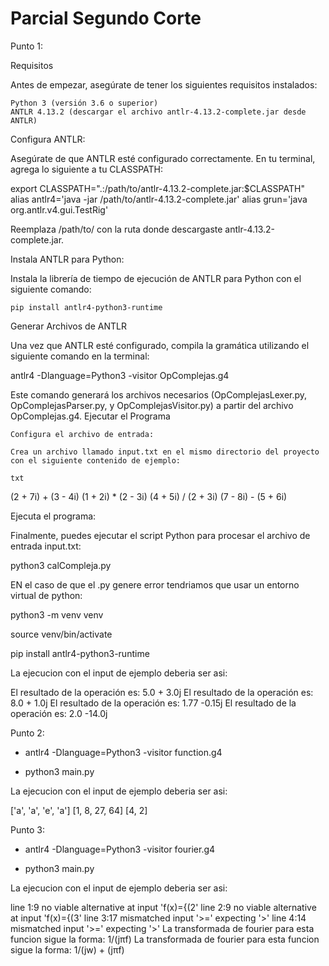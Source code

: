 # Parcial Segundo Corte

Punto 1:

Requisitos

Antes de empezar, asegúrate de tener los siguientes requisitos instalados:

    Python 3 (versión 3.6 o superior)
    ANTLR 4.13.2 (descargar el archivo antlr-4.13.2-complete.jar desde ANTLR)

Configura ANTLR:

Asegúrate de que ANTLR esté configurado correctamente. En tu terminal, agrega lo siguiente a tu CLASSPATH:

export CLASSPATH=".:/path/to/antlr-4.13.2-complete.jar:$CLASSPATH"
alias antlr4='java -jar /path/to/antlr-4.13.2-complete.jar'
alias grun='java org.antlr.v4.gui.TestRig'

Reemplaza /path/to/ con la ruta donde descargaste antlr-4.13.2-complete.jar.

Instala ANTLR para Python:

Instala la librería de tiempo de ejecución de ANTLR para Python con el siguiente comando:

    pip install antlr4-python3-runtime

Generar Archivos de ANTLR

Una vez que ANTLR esté configurado, compila la gramática utilizando el siguiente comando en la terminal:


antlr4 -Dlanguage=Python3 -visitor OpComplejas.g4

Este comando generará los archivos necesarios (OpComplejasLexer.py, OpComplejasParser.py, y OpComplejasVisitor.py) a partir del archivo OpComplejas.g4.
Ejecutar el Programa

    Configura el archivo de entrada:

    Crea un archivo llamado input.txt en el mismo directorio del proyecto con el siguiente contenido de ejemplo:

    txt

(2 + 7i) + (3 - 4i)
(1 + 2i) * (2 - 3i)
(4 + 5i) / (2 + 3i)
(7 - 8i) - (5 + 6i)

Ejecuta el programa:

Finalmente, puedes ejecutar el script Python para procesar el archivo de entrada input.txt:

python3 calCompleja.py

EN el caso de que el .py genere error tendriamos que usar un entorno virtual de python: 

 python3 -m venv venv

 source venv/bin/activate

 pip install antlr4-python3-runtime

 La ejecucion con el input de ejemplo deberia ser asi: 

El resultado de la operación es: 5.0 + 3.0j
El resultado de la operación es: 8.0 + 1.0j
El resultado de la operación es: 1.77 -0.15j
El resultado de la operación es: 2.0 -14.0j


Punto 2: 

  - antlr4 -Dlanguage=Python3 -visitor function.g4 
    
  - python3 main.py

La ejecucion con el input de ejemplo deberia ser asi: 

['a', 'a', 'e', 'a']
[1, 8, 27, 64]
[4, 2]

Punto 3: 

  - antlr4 -Dlanguage=Python3 -visitor fourier.g4
    
  - python3 main.py

La ejecucion con el input de ejemplo deberia ser asi: 

line 1:9 no viable alternative at input 'f(x)={(2'
line 2:9 no viable alternative at input 'f(x)={(3'
line 3:17 mismatched input '>=' expecting '>'
line 4:14 mismatched input '>=' expecting '>'
La transformada de fourier para esta funcion sigue la forma: 1/(jπf)
La transformada de fourier para esta funcion sigue la forma: 1/(jw) + (jπf)

